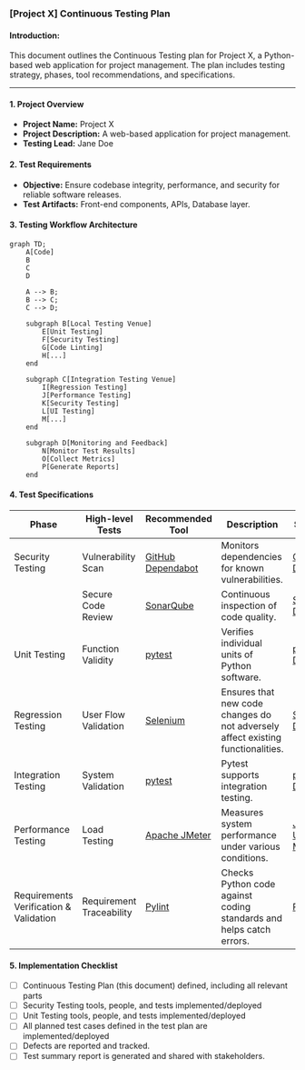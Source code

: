 ### [Project X] Continuous Testing Plan 

#### Introduction:
This document outlines the Continuous Testing plan for Project X, a Python-based web application for project management. The plan includes testing strategy, phases, tool recommendations, and specifications.

---

#### **1. Project Overview**
- **Project Name:** Project X
- **Project Description:** A web-based application for project management.
- **Testing Lead:** Jane Doe

#### **2. Test Requirements**
- **Objective:** Ensure codebase integrity, performance, and security for reliable software releases.
- **Test Artifacts:** Front-end components, APIs, Database layer.

#### **3. Testing Workflow Architecture**
```mermaid
graph TD;
    A[Code]
    B
    C
    D
    
    A --> B;
    B --> C;
    C --> D;
   
    subgraph B[Local Testing Venue]
        E[Unit Testing]
        F[Security Testing]
        G[Code Linting]
        H[...]
    end
    
    subgraph C[Integration Testing Venue]
        I[Regression Testing]
        J[Performance Testing]
        K[Security Testing]
        L[UI Testing]
        M[...]
    end

    subgraph D[Monitoring and Feedback]
        N[Monitor Test Results]
        O[Collect Metrics]
        P[Generate Reports]
    end
```

#### **4. Test Specifications**

| Phase | High-level Tests | Recommended Tool | Description | Starter Kit | Key People |
|-------|------------------|-----------------|-------------|-------------|------------|
| Security Testing | Vulnerability Scan | [GitHub Dependabot](https://dependabot.com/) | Monitors dependencies for known vulnerabilities. | [GitHub Docs](https://docs.github.com/en/code-security/supply-chain-security/keeping-your-dependencies-updated-automatically/about-dependabot-version-updates) | Jane Doe |
| | Secure Code Review | [SonarQube](https://www.sonarqube.org/) | Continuous inspection of code quality. | [SonarQube Docs](https://docs.sonarqube.org/latest/) | Jane Doe |
| Unit Testing | Function Validity | [pytest](https://docs.pytest.org/en/latest/) | Verifies individual units of Python software. | [pytest Docs](https://docs.pytest.org/en/latest/) | Jane Doe |
| Regression Testing | User Flow Validation | [Selenium](https://www.selenium.dev/) | Ensures that new code changes do not adversely affect existing functionalities. | [Selenium Doc](https://www.selenium.dev/documentation/en/getting_started_with_webdriver/) | Jane Doe |
| Integration Testing | System Validation | [pytest](https://docs.pytest.org/en/latest/) | Pytest supports integration testing. | [pytest Docs](https://docs.pytest.org/en/latest/) | Jane Doe |
| Performance Testing | Load Testing | [Apache JMeter](https://jmeter.apache.org/) | Measures system performance under various conditions. | [JMeter User Manual](https://jmeter.apache.org/usermanual/index.html) | Jane Doe |
| Requirements Verification & Validation | Requirement Traceability | [Pylint](https://pypi.org/project/pylint/) | Checks Python code against coding standards and helps catch errors. | [Pylint Docs](https://pylint.readthedocs.io/en/latest/) | Jane Doe |


#### 5. Implementation Checklist
- [ ] Continuous Testing Plan (this document) defined, including all relevant parts
- [ ] Security Testing tools, people, and tests implemented/deployed
- [ ] Unit Testing tools, people, and tests implemented/deployed
- [ ] All planned test cases defined in the test plan are implemented/deployed
- [ ] Defects are reported and tracked.
- [ ] Test summary report is generated and shared with stakeholders.
